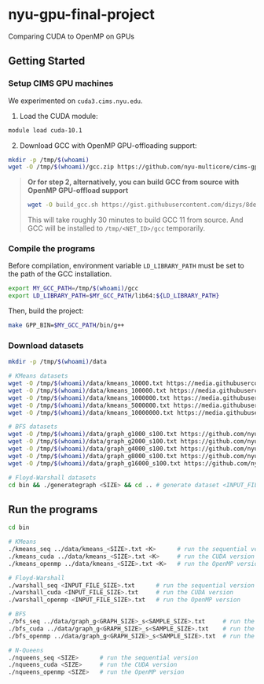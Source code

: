 # nyu-gpu-final-project

Comparing CUDA to OpenMP on GPUs

## Getting Started

### Setup CIMS GPU machines

We experimented on `cuda3.cims.nyu.edu`.

1. Load the CUDA module:

```bash
module load cuda-10.1
```

2. Download GCC with OpenMP GPU-offloading support:

```bash
mkdir -p /tmp/$(whoami)
wget -O /tmp/$(whoami)/gcc.zip https://github.com/nyu-multicore/cims-gpu/releases/download/gcc/gcc-11.3.1_cims_gpu_offload_22112501.zip && unzip /tmp/$(whoami)/gcc.zip -d /tmp/$(whoami) && rm -f /tmp/$(whoami)/gcc.zip
```

> **Or for step 2, alternatively, you can build GCC from source with OpenMP GPU-offload support**
>
> ```bash
> wget -O build_gcc.sh https://gist.githubusercontent.com/dizys/8dedbe94439b91d759b6c1e6e316d542/raw/3ddbd8def8cc5bc7ce42549317820df16daf9e96/build_gcc_with_offload.sh && sh build_gcc.sh && rm -f build_gcc.sh
> ```
>
> This will take roughly 30 minutes to build GCC 11 from source. And GCC will be installed to `/tmp/<NET_ID>/gcc` temporarily.

### Compile the programs

Before compilation, environment variable `LD_LIBRARY_PATH` must be set to the path of the GCC installation.

```bash
export MY_GCC_PATH=/tmp/$(whoami)/gcc
export LD_LIBRARY_PATH=$MY_GCC_PATH/lib64:${LD_LIBRARY_PATH}
```

Then, build the project:

```bash
make GPP_BIN=$MY_GCC_PATH/bin/g++
```

### Download datasets

```bash
mkdir -p /tmp/$(whoami)/data

# KMeans datasets
wget -O /tmp/$(whoami)/data/kmeans_10000.txt https://media.githubusercontent.com/media/nyu-multicore/k-means/main/data/dataset-10000.txt
wget -O /tmp/$(whoami)/data/kmeans_100000.txt https://media.githubusercontent.com/media/nyu-multicore/k-means/main/data/dataset-100000.txt
wget -O /tmp/$(whoami)/data/kmeans_1000000.txt https://media.githubusercontent.com/media/nyu-multicore/k-means/main/data/dataset-1000000.txt
wget -O /tmp/$(whoami)/data/kmeans_5000000.txt https://media.githubusercontent.com/media/nyu-multicore/k-means/main/data/dataset-5000000.txt
wget -O /tmp/$(whoami)/data/kmeans_10000000.txt https://media.githubusercontent.com/media/nyu-multicore/k-means/main/data/dataset-10000000.txt

# BFS datasets
wget -O /tmp/$(whoami)/data/graph_g1000_s100.txt https://github.com/nyu-multicore/cims-gpu/releases/download/bfs-data/graph_g1000_s100.txt
wget -O /tmp/$(whoami)/data/graph_g2000_s100.txt https://github.com/nyu-multicore/cims-gpu/releases/download/bfs-data/graph_g2000_s100.txt
wget -O /tmp/$(whoami)/data/graph_g4000_s100.txt https://github.com/nyu-multicore/cims-gpu/releases/download/bfs-data/graph_g4000_s100.txt
wget -O /tmp/$(whoami)/data/graph_g8000_s100.txt https://github.com/nyu-multicore/cims-gpu/releases/download/bfs-data/graph_g8000_s100.txt
wget -O /tmp/$(whoami)/data/graph_g16000_s100.txt https://github.com/nyu-multicore/cims-gpu/releases/download/bfs-data/graph_g16000_s100.txt

# Floyd-Warshall datasets
cd bin && ./generategraph <SIZE> && cd .. # generate dataset <INPUT_FILE_SIZE>.txt
```

## Run the programs

```bash
cd bin

# KMeans
./kmeans_seq ../data/kmeans_<SIZE>.txt <K>      # run the sequential version
./kmeans_cuda ../data/kmeans_<SIZE>.txt <K>     # run the CUDA version
./kmeans_openmp ../data/kmeans_<SIZE>.txt <K>   # run the OpenMP version

# Floyd-Warshall
./warshall_seq <INPUT_FILE_SIZE>.txt      # run the sequential version
./warshall_cuda <INPUT_FILE_SIZE>.txt     # run the CUDA version
./warshall_openmp <INPUT_FILE_SIZE>.txt   # run the OpenMP version

# BFS
./bfs_seq ../data/graph_g<GRAPH_SIZE>_s<SAMPLE_SIZE>.txt     # run the sequential version
./bfs_cuda ../data/graph_g<GRAPH_SIZE>_s<SAMPLE_SIZE>.txt    # run the CUDA version
./bfs_openmp ../data/graph_g<GRAPH_SIZE>_s<SAMPLE_SIZE>.txt  # run the OpenMP version

# N-Queens
./nqueens_seq <SIZE>      # run the sequential version
./nqueens_cuda <SIZE>     # run the CUDA version
./nqueens_openmp <SIZE>   # run the OpenMP version
```

